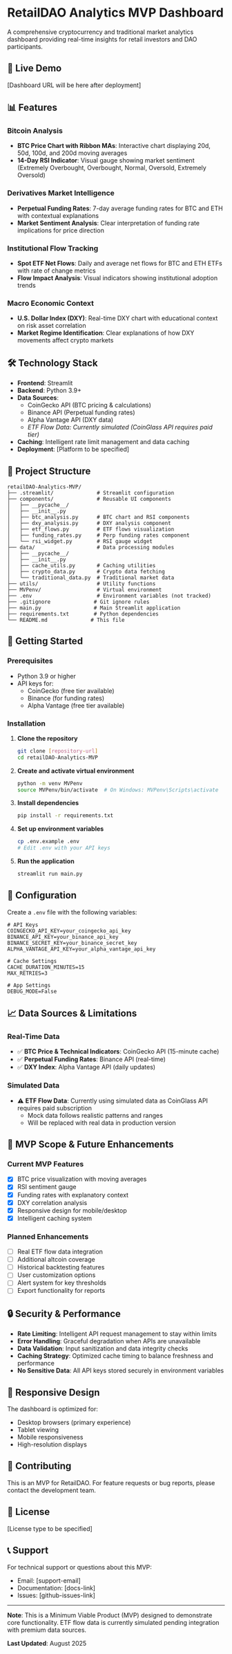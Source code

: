 # RetailDAO Analytics MVP Dashboard

A comprehensive cryptocurrency and traditional market analytics dashboard providing real-time insights for retail investors and DAO participants.

## 🚀 Live Demo
[Dashboard URL will be here after deployment]

## 📊 Features

### Bitcoin Analysis
- **BTC Price Chart with Ribbon MAs**: Interactive chart displaying 20d, 50d, 100d, and 200d moving averages
- **14-Day RSI Indicator**: Visual gauge showing market sentiment (Extremely Overbought, Overbought, Normal, Oversold, Extremely Oversold)

### Derivatives Market Intelligence  
- **Perpetual Funding Rates**: 7-day average funding rates for BTC and ETH with contextual explanations
- **Market Sentiment Analysis**: Clear interpretation of funding rate implications for price direction

### Institutional Flow Tracking
- **Spot ETF Net Flows**: Daily and average net flows for BTC and ETH ETFs with rate of change metrics
- **Flow Impact Analysis**: Visual indicators showing institutional adoption trends

### Macro Economic Context
- **U.S. Dollar Index (DXY)**: Real-time DXY chart with educational context on risk asset correlation
- **Market Regime Identification**: Clear explanations of how DXY movements affect crypto markets

## 🛠 Technology Stack

- **Frontend**: Streamlit
- **Backend**: Python 3.9+
- **Data Sources**: 
  - CoinGecko API (BTC pricing & calculations)
  - Binance API (Perpetual funding rates)
  - Alpha Vantage API (DXY data)
  - *ETF Flow Data: Currently simulated (CoinGlass API requires paid tier)*
- **Caching**: Intelligent rate limit management and data caching
- **Deployment**: [Platform to be specified]

## 📁 Project Structure

```
retailDAO-Analytics-MVP/
├── .streamlit/              # Streamlit configuration
├── components/              # Reusable UI components
│   ├── __pycache__/
│   ├── __init__.py
│   ├── btc_analysis.py      # BTC chart and RSI components
│   ├── dxy_analysis.py      # DXY analysis component
│   ├── etf_flows.py         # ETF flows visualization
│   ├── funding_rates.py     # Perp funding rates component
│   └── rsi_widget.py        # RSI gauge widget
├── data/                    # Data processing modules
│   ├── __pycache__/
│   ├── __init__.py
│   ├── cache_utils.py       # Caching utilities
│   ├── crypto_data.py       # Crypto data fetching
│   └── traditional_data.py  # Traditional market data
├── utils/                   # Utility functions
├── MVPenv/                  # Virtual environment
├── .env                     # Environment variables (not tracked)
├── .gitignore              # Git ignore rules
├── main.py                 # Main Streamlit application
├── requirements.txt        # Python dependencies
└── README.md              # This file
```

## 🚦 Getting Started

### Prerequisites
- Python 3.9 or higher
- API keys for:
  - CoinGecko (free tier available)
  - Binance (for funding rates)
  - Alpha Vantage (free tier available)

### Installation

1. **Clone the repository**
   ```bash
   git clone [repository-url]
   cd retailDAO-Analytics-MVP
   ```

2. **Create and activate virtual environment**
   ```bash
   python -m venv MVPenv
   source MVPenv/bin/activate  # On Windows: MVPenv\Scripts\activate
   ```

3. **Install dependencies**
   ```bash
   pip install -r requirements.txt
   ```

4. **Set up environment variables**
   ```bash
   cp .env.example .env
   # Edit .env with your API keys
   ```

5. **Run the application**
   ```bash
   streamlit run main.py
   ```

## 🔧 Configuration

Create a `.env` file with the following variables:

```env
# API Keys
COINGECKO_API_KEY=your_coingecko_api_key
BINANCE_API_KEY=your_binance_api_key
BINANCE_SECRET_KEY=your_binance_secret_key
ALPHA_VANTAGE_API_KEY=your_alpha_vantage_api_key

# Cache Settings
CACHE_DURATION_MINUTES=15
MAX_RETRIES=3

# App Settings
DEBUG_MODE=False
```

## 📈 Data Sources & Limitations

### Real-Time Data
- ✅ **BTC Price & Technical Indicators**: CoinGecko API (15-minute cache)
- ✅ **Perpetual Funding Rates**: Binance API (real-time)
- ✅ **DXY Index**: Alpha Vantage API (daily updates)

### Simulated Data
- ⚠️ **ETF Flow Data**: Currently using simulated data as CoinGlass API requires paid subscription
  - Mock data follows realistic patterns and ranges
  - Will be replaced with real data in production version

## 🎯 MVP Scope & Future Enhancements

### Current MVP Features
- [x] BTC price visualization with moving averages
- [x] RSI sentiment gauge
- [x] Funding rates with explanatory context
- [x] DXY correlation analysis
- [x] Responsive design for mobile/desktop
- [x] Intelligent caching system

### Planned Enhancements
- [ ] Real ETF flow data integration
- [ ] Additional altcoin coverage
- [ ] Historical backtesting features
- [ ] User customization options
- [ ] Alert system for key thresholds
- [ ] Export functionality for reports

## 🔒 Security & Performance

- **Rate Limiting**: Intelligent API request management to stay within limits
- **Error Handling**: Graceful degradation when APIs are unavailable
- **Data Validation**: Input sanitization and data integrity checks
- **Caching Strategy**: Optimized cache timing to balance freshness and performance
- **No Sensitive Data**: All API keys stored securely in environment variables

## 📱 Responsive Design

The dashboard is optimized for:
- Desktop browsers (primary experience)
- Tablet viewing
- Mobile responsiveness
- High-resolution displays

## 🤝 Contributing

This is an MVP for RetailDAO. For feature requests or bug reports, please contact the development team.

## 📄 License

[License type to be specified]

## 📞 Support

For technical support or questions about this MVP:
- Email: [support-email]
- Documentation: [docs-link]
- Issues: [github-issues-link]

---

**Note**: This is a Minimum Viable Product (MVP) designed to demonstrate core functionality. ETF flow data is currently simulated pending integration with premium data sources.

**Last Updated**: August 2025
